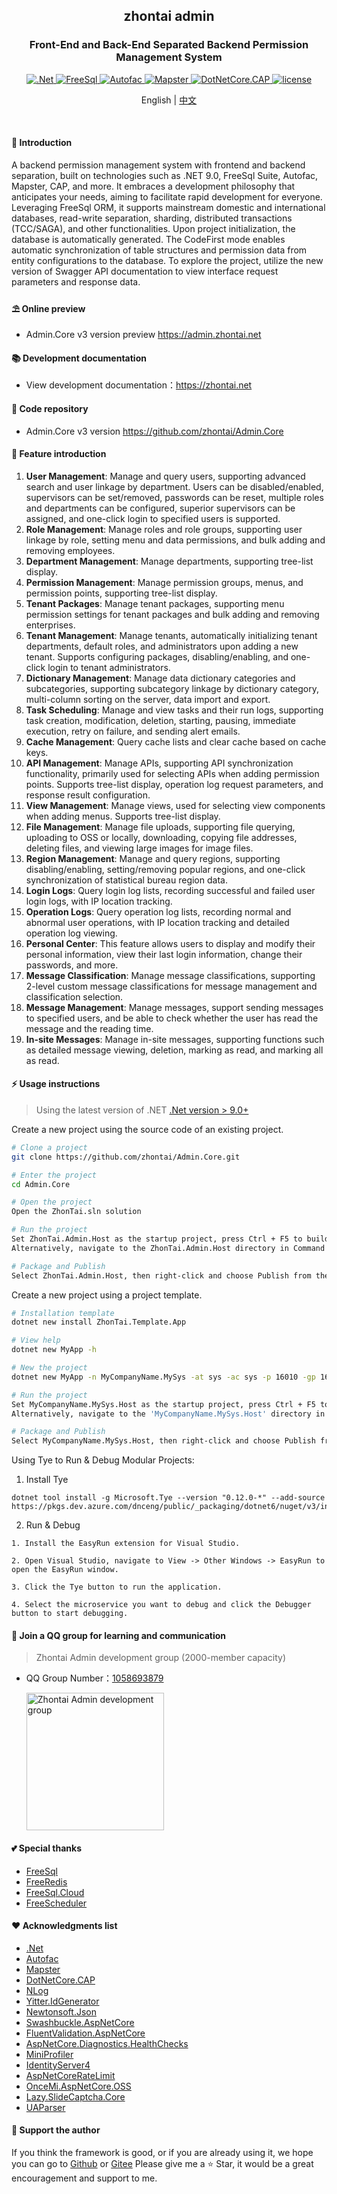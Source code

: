 ﻿<div align="center">
	<h2>zhontai admin</h2>
	<h3>Front-End and Back-End Separated Backend Permission Management System</h3>
	<p align="center">
		<a href="https://learn.microsoft.com/zh-cn/aspnet/core/introduction-to-aspnet-core" target="_blank">
			<img src="https://img.shields.io/badge/.Net-8.x-green" alt=".Net">
		</a>
		<a href="https://freesql.net" target="_blank">
			<img src="https://img.shields.io/nuget/v/FreeSql?label=FreeSql&color=blue" alt="FreeSql">
		</a>
		<a href="https://autofac.org" target="_blank">
		    <img src="https://img.shields.io/nuget/v/Autofac?label=Autofac&color=blueviolet" alt="Autofac">
		</a>
		<a href="https://github.com/rivenfx/Mapster-docs" target="_blank">
			<img src="https://img.shields.io/nuget/v/Mapster?label=Mapster&color=orange" alt="Mapster">
		</a>
		<a href="https://cap.dotnetcore.xyz" target="_blank">
			<img src="https://img.shields.io/nuget/v/DotNetCore.CAP?label=CAP&color=yellow" alt="DotNetCore.CAP">
		</a>
		<a href="https://github.com/zhontai/admin.ui.plus/blob/master/LICENSE" target="_blank">
			<img src="https://img.shields.io/badge/license-MIT-success" alt="license">
		</a>
	</p>
	<p align="center">
    <span>English</span> |   
		<a href="README.md">中文</a>
	</p>
	<p>&nbsp;</p>
</div>

#### 🌈 Introduction

A backend permission management system with frontend and backend separation, built on technologies such as .NET 9.0, FreeSql Suite, Autofac, Mapster, CAP, and more. It embraces a development philosophy that anticipates your needs, aiming to facilitate rapid development for everyone. Leveraging FreeSql ORM, it supports mainstream domestic and international databases, read-write separation, sharding, distributed transactions (TCC/SAGA), and other functionalities. Upon project initialization, the database is automatically generated. The CodeFirst mode enables automatic synchronization of table structures and permission data from entity configurations to the database. To explore the project, utilize the new version of Swagger API documentation to view interface request parameters and response data.

#### ⛱️ Online preview

- Admin.Core v3 version preview <a href="https://admin.zhontai.net/login" target="_blank">https://admin.zhontai.net</a>

#### 📚 Development documentation

- View development documentation：<a href="https://www.zhontai.net" target="_blank">https://zhontai.net</a>

#### 💒 Code repository

- Admin.Core v3 version <a href="https://github.com/zhontai/Admin.Core" target="_blank">https://github.com/zhontai/Admin.Core</a>

#### 🚀 Feature introduction

1. **User Management**: Manage and query users, supporting advanced search and user linkage by department. Users can be disabled/enabled, supervisors can be set/removed, passwords can be reset, multiple roles and departments can be configured, superior supervisors can be assigned, and one-click login to specified users is supported.
2. **Role Management**: Manage roles and role groups, supporting user linkage by role, setting menu and data permissions, and bulk adding and removing employees.
3. **Department Management**: Manage departments, supporting tree-list display.
4. **Permission Management**: Manage permission groups, menus, and permission points, supporting tree-list display.
5. **Tenant Packages**: Manage tenant packages, supporting menu permission settings for tenant packages and bulk adding and removing enterprises.
6. **Tenant Management**: Manage tenants, automatically initializing tenant departments, default roles, and administrators upon adding a new tenant. Supports configuring packages, disabling/enabling, and one-click login to tenant administrators.
7. **Dictionary Management**: Manage data dictionary categories and subcategories, supporting subcategory linkage by dictionary category, multi-column sorting on the server, data import and export.
8. **Task Scheduling**: Manage and view tasks and their run logs, supporting task creation, modification, deletion, starting, pausing, immediate execution, retry on failure, and sending alert emails.
9. **Cache Management**: Query cache lists and clear cache based on cache keys.
10. **API Management**: Manage APIs, supporting API synchronization functionality, primarily used for selecting APIs when adding permission points. Supports tree-list display, operation log request parameters, and response result configuration.
11. **View Management**: Manage views, used for selecting view components when adding menus. Supports tree-list display.
12. **File Management**: Manage file uploads, supporting file querying, uploading to OSS or locally, downloading, copying file addresses, deleting files, and viewing large images for image files.
13. **Region Management**: Manage and query regions, supporting disabling/enabling, setting/removing popular regions, and one-click synchronization of statistical bureau region data.
14. **Login Logs**: Query login log lists, recording successful and failed user login logs, with IP location tracking.
15. **Operation Logs**: Query operation log lists, recording normal and abnormal user operations, with IP location tracking and detailed operation log viewing.
16. **Personal Center**: This feature allows users to display and modify their personal information, view their last login information, change their passwords, and more.
17. **Message Classification**: Manage message classifications, supporting 2-level custom message classifications for message management and classification selection.
18. **Message Management**: Manage messages, support sending messages to specified users, and be able to check whether the user has read the message and the reading time.
19. **In-site Messages**: Manage in-site messages, supporting functions such as detailed message viewing, deletion, marking as read, and marking all as read. 

#### ⚡ Usage instructions

> Using the latest version of .NET <a href="https://dotnet.microsoft.com/download/dotnet-core" target="_blank">.Net version > 9.0+</a>

Create a new project using the source code of an existing project.

```bash
# Clone a project
git clone https://github.com/zhontai/Admin.Core.git

# Enter the project
cd Admin.Core

# Open the project
Open the ZhonTai.sln solution

# Run the project
Set ZhonTai.Admin.Host as the startup project, press Ctrl + F5 to build and run the project directly without debugging
Alternatively, navigate to the ZhonTai.Admin.Host directory in Command Prompt (cmd) and enter the dotnet run command to execute the project.

# Package and Publish
Select ZhonTai.Admin.Host, then right-click and choose Publish from the context menu.
```

Create a new project using a project template.

```bash
# Installation template
dotnet new install ZhonTai.Template.App

# View help
dotnet new MyApp -h

# New the project
dotnet new MyApp -n MyCompanyName.MySys -at sys -ac sys -p 16010 -gp 16011 -db MySql

# Run the project
Set MyCompanyName.MySys.Host as the startup project, press Ctrl + F5 to compile and run the project directly (without debugging)
Alternatively, navigate to the 'MyCompanyName.MySys.Host' directory in Command Prompt (cmd) and enter the 'dotnet run' command to execute the project.

# Package and Publish
Select MyCompanyName.MySys.Host, then right-click and choose Publish from the context menu.
```

Using Tye to Run & Debug Modular Projects:

1. Install Tye
```
dotnet tool install -g Microsoft.Tye --version "0.12.0-*" --add-source https://pkgs.dev.azure.com/dnceng/public/_packaging/dotnet6/nuget/v3/index.json
```

2. Run & Debug
```
1. Install the EasyRun extension for Visual Studio.

2. Open Visual Studio, navigate to View -> Other Windows -> EasyRun to open the EasyRun window.

3. Click the Tye button to run the application.

4. Select the microservice you want to debug and click the Debugger button to start debugging.
```


#### 💯 Join a QQ group for learning and communication

> Zhontai Admin development group (2000-member capacity)

- QQ Group Number：<a target="_blank" href="//qm.qq.com/cgi-bin/qm/qr?k=zjVRMcdD_oxPokw7zG1kv8Ud4kPJUZAk&jump_from=webapi&authKey=smP6idH1QaIqi6NSiBck8nZuY1BokW4fpi/IGcRi6w/Xt/HTyqfqrC5WpVRsSi22">1058693879</a>

  <a target="_blank" href="//qm.qq.com/cgi-bin/qm/qr?k=zjVRMcdD_oxPokw7zG1kv8Ud4kPJUZAk&jump_from=webapi&authKey=smP6idH1QaIqi6NSiBck8nZuY1BokW4fpi/IGcRi6w/Xt/HTyqfqrC5WpVRsSi22">
  	<img src="https://zhontai.net/images/qq-group-1058693879.png" width="220" height="220" alt="Zhontai Admin development group" title="Zhontai Admin development group"/>
  </a>

#### 💕 Special thanks

- <a href="https://github.com/dotnetcore/FreeSql" target="_blank">FreeSql</a>
- <a href="https://github.com/2881099/FreeRedis" target="_blank">FreeRedis</a>
- <a href="https://github.com/2881099/FreeSql.Cloud" target="_blank">FreeSql.Cloud</a>
- <a href="https://github.com/2881099/FreeScheduler" target="_blank">FreeScheduler</a>

#### ❤️ Acknowledgments list

- <a href="https://github.com/dotnet/core" target="_blank">.Net</a>
- <a href="https://github.com/autofac/Autofac" target="_blank">Autofac</a>
- <a href="https://github.com/MapsterMapper/Mapster" target="_blank">Mapster</a>
- <a href="https://github.com/dotnetcore/CAP" target="_blank">DotNetCore.CAP</a>
- <a href="https://github.com/NLog/NLog" target="_blank">NLog</a>
- <a href="https://github.com/yitter/idgenerator" target="_blank">Yitter.IdGenerator</a>
- <a href="https://github.com/JamesNK/Newtonsoft.Json" target="_blank">Newtonsoft.Json</a>
- <a href="https://github.com/domaindrivendev/Swashbuckle.AspNetCore" target="_blank">Swashbuckle.AspNetCore</a>
- <a href="https://github.com/FluentValidation/FluentValidations" target="_blank">FluentValidation.AspNetCore</a>
- <a href="https://github.com/Xabaril/AspNetCore.Diagnostics.HealthChecks" target="_blank">AspNetCore.Diagnostics.HealthChecks</a>
- <a href="https://github.com/MiniProfiler/dotnet" target="_blank">MiniProfiler</a>
- <a href="https://github.com/IdentityServer/IdentityServer4" target="_blank">IdentityServer4</a>
- <a href="https://github.com/stefanprodan/AspNetCoreRateLimit" target="_blank">AspNetCoreRateLimit</a>
- <a href="https://github.com/oncemi/OnceMi.AspNetCore.OSS" target="_blank">OnceMi.AspNetCore.OSS</a>
- <a href="https://gitee.com/pojianbing/lazy-slide-captcha" target="_blank">Lazy.SlideCaptcha.Core</a>
- <a href="https://github.com/ua-parser/uap-csharp" target="_blank">UAParser</a>

#### 💌 Support the author

If you think the framework is good, or if you are already using it, we hope you can go to <a target="_blank" href="https://github.com/zhontai/admin.core">Github</a> or
<a target="_blank" href="https://gitee.com/zhontai/Admin.Core">Gitee</a> Please give me a ⭐ Star, it would be a great encouragement and support to me.
